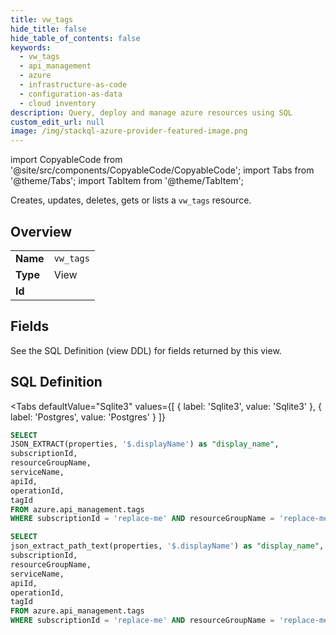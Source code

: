 ```yaml
--- 
title: vw_tags
hide_title: false
hide_table_of_contents: false
keywords:
  - vw_tags
  - api_management
  - azure
  - infrastructure-as-code
  - configuration-as-data
  - cloud inventory
description: Query, deploy and manage azure resources using SQL
custom_edit_url: null
image: /img/stackql-azure-provider-featured-image.png
---
```


import CopyableCode from '@site/src/components/CopyableCode/CopyableCode';
import Tabs from '@theme/Tabs';
import TabItem from '@theme/TabItem';

Creates, updates, deletes, gets or lists a <code>vw_tags</code> resource.

## Overview
<table><tbody>
<tr><td><b>Name</b></td><td><code>vw_tags</code></td></tr>
<tr><td><b>Type</b></td><td>View</td></tr>
<tr><td><b>Id</b></td><td><CopyableCode code="azure.api_management.vw_tags" /></td></tr>
</tbody></table>

## Fields

See the SQL Definition (view DDL) for fields returned by this view.

## SQL Definition

<Tabs
defaultValue="Sqlite3"
values={[
{ label: 'Sqlite3', value: 'Sqlite3' },
{ label: 'Postgres', value: 'Postgres' }
]}
>
<TabItem value="Sqlite3">

```sql
SELECT
JSON_EXTRACT(properties, '$.displayName') as "display_name",
subscriptionId,
resourceGroupName,
serviceName,
apiId,
operationId,
tagId
FROM azure.api_management.tags
WHERE subscriptionId = 'replace-me' AND resourceGroupName = 'replace-me' AND serviceName = 'replace-me';
```

</TabItem>
<TabItem value="Postgres">

```sql
SELECT
json_extract_path_text(properties, '$.displayName') as "display_name",
subscriptionId,
resourceGroupName,
serviceName,
apiId,
operationId,
tagId
FROM azure.api_management.tags
WHERE subscriptionId = 'replace-me' AND resourceGroupName = 'replace-me' AND serviceName = 'replace-me';
```

</TabItem>
</Tabs>
